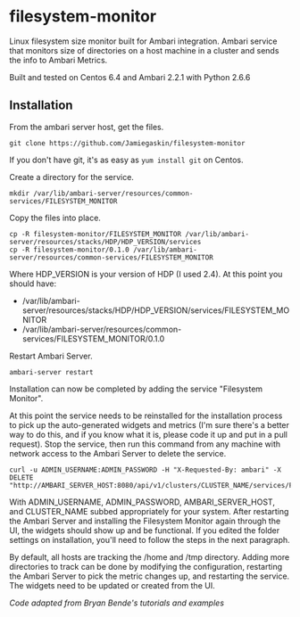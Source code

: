 # filesystem-monitor
Linux filesystem size monitor built for Ambari integration. Ambari service that monitors size of directories on a host machine in a cluster and sends the info to Ambari Metrics.

Built and tested on Centos 6.4 and Ambari 2.2.1 with Python 2.6.6

## Installation
From the ambari server host, get the files.
```
git clone https://github.com/Jamiegaskin/filesystem-monitor
```
If you don't have git, it's as easy as `yum install git` on Centos.

Create a directory for the service.
```
mkdir /var/lib/ambari-server/resources/common-services/FILESYSTEM_MONITOR
```

Copy the files into place.
```
cp -R filesystem-monitor/FILESYSTEM_MONITOR /var/lib/ambari-server/resources/stacks/HDP/HDP_VERSION/services
cp -R filesystem-monitor/0.1.0 /var/lib/ambari-server/resources/common-services/FILESYSTEM_MONITOR
```

Where HDP_VERSION is your version of HDP (I used 2.4). At this point you should have:
- /var/lib/ambari-server/resources/stacks/HDP/HDP_VERSION/services/FILESYSTEM_MONITOR
- /var/lib/ambari-server/resources/common-services/FILESYSTEM_MONITOR/0.1.0

Restart Ambari Server.
```
ambari-server restart
```

Installation can now be completed by adding the service "Filesystem Monitor".

At this point the service needs to be reinstalled for the installation process to pick up the auto-generated widgets and metrics (I'm sure there's a better way to do this, and if you know what it is, please code it up and put in a pull request). Stop the service, then run this command from any machine with network access to the Ambari Server to delete the service.
```
curl -u ADMIN_USERNAME:ADMIN_PASSWORD -H "X-Requested-By: ambari" -X DELETE "http://AMBARI_SERVER_HOST:8080/api/v1/clusters/CLUSTER_NAME/services/FILESYSTEM_MONITOR"
```
With ADMIN_USERNAME, ADMIN_PASSWORD, AMBARI_SERVER_HOST, and CLUSTER_NAME subbed appropriately for your system. After restarting the Ambari Server and installing the Filesystem Monitor again through the UI, the widgets should show up and be functional. If you edited the folder settings on installation, you'll need to follow the steps in the next paragraph.

By default, all hosts are tracking the /home and /tmp directory. Adding more directories to track can be done by modifying the configuration, restarting the Ambari Server to pick the metric changes up, and restarting the service. The widgets need to be updated or created from the UI.

*Code adapted from Bryan Bende's tutorials and examples*
